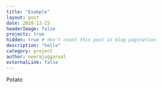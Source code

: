 ```yaml
---
title: "Example"
layout: post
date: 2018-12-15
headerImage: false
projects: true
hidden: true # don't count this post in blog pagination
description: "hello"
category: project
author: neerajaggarwal
externalLink: false
---
```


Potato
